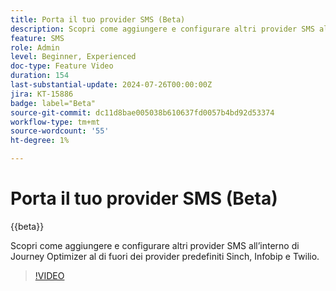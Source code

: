 ```yaml
---
title: Porta il tuo provider SMS (Beta)
description: Scopri come aggiungere e configurare altri provider SMS all’interno di Journey Optimizer al di fuori dei provider predefiniti Sinch, Infobip e Twilio.
feature: SMS
role: Admin
level: Beginner, Experienced
doc-type: Feature Video
duration: 154
last-substantial-update: 2024-07-26T00:00:00Z
jira: KT-15886
badge: label="Beta"
source-git-commit: dc11d8bae005038b610637fd0057b4bd92d53374
workflow-type: tm+mt
source-wordcount: '55'
ht-degree: 1%

---
```



# Porta il tuo provider SMS (Beta)

{{beta}}

Scopri come aggiungere e configurare altri provider SMS all’interno di Journey Optimizer al di fuori dei provider predefiniti Sinch, Infobip e Twilio.

>[!VIDEO](https://video.tv.adobe.com/v/3432088/?learn=on)
